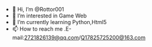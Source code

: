 - 👋 Hi, I’m @Rottor001
- 👀 I’m interested in Game Web
- 🌱 I’m currently learning Python,Html5
- 📫 How to reach me .E-mail:2721826139@qq.com/Q17825725200@163.com 
<!---
Rottor001/Rottor001 is a ✨ special ✨ repository because its `README.md` (this file) appears on your GitHub profile.
You can click the Preview link to take a look at your changes.
--->
